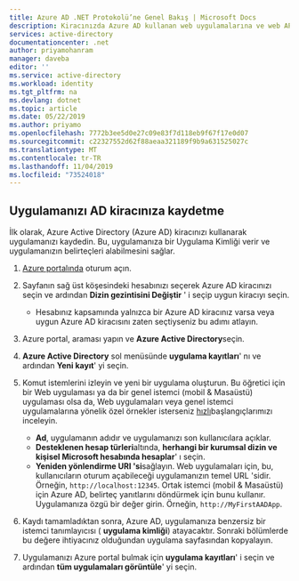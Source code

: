 ```yaml
---
title: Azure AD .NET Protokolü’ne Genel Bakış | Microsoft Docs
description: Kiracınızda Azure AD kullanan web uygulamalarına ve web API’lerine erişim izni vermek için HTTP iletilerini kullanma.
services: active-directory
documentationcenter: .net
author: priyamohanram
manager: daveba
editor: ''
ms.service: active-directory
ms.workload: identity
ms.tgt_pltfrm: na
ms.devlang: dotnet
ms.topic: article
ms.date: 05/22/2019
ms.author: priyamo
ms.openlocfilehash: 7772b3ee5d0e27c09e83f7d118eb9f67f17e0d07
ms.sourcegitcommit: c22327552d62f88aeaa321189f9b9a631525027c
ms.translationtype: MT
ms.contentlocale: tr-TR
ms.lasthandoff: 11/04/2019
ms.locfileid: "73524018"
---
```

## <a name="register-your-application-with-your-ad-tenant"></a>Uygulamanızı AD kiracınıza kaydetme
İlk olarak, Azure Active Directory (Azure AD) kiracınızı kullanarak uygulamanızı kaydedin. Bu, uygulamanıza bir Uygulama Kimliği verir ve uygulamanızın belirteçleri alabilmesini sağlar.

1. [Azure portalında](https://portal.azure.com) oturum açın.
   
1. Sayfanın sağ üst köşesindeki hesabınızı seçerek Azure AD kiracınızı seçin ve ardından **Dizin gezintisini Değiştir** ' i seçip uygun kiracıyı seçin. 
   - Hesabınız kapsamında yalnızca bir Azure AD kiracınız varsa veya uygun Azure AD kiracısını zaten seçtiyseniz bu adımı atlayın.
   
1. Azure portal, araması yapın ve **Azure Active Directory**seçin.
   
1. **Azure Active Directory** sol menüsünde **uygulama kayıtları**' nı ve ardından **Yeni kayıt**' yi seçin.
   
1. Komut istemlerini izleyin ve yeni bir uygulama oluşturun. Bu öğretici için bir Web uygulaması ya da bir genel istemci (mobil & Masaüstü) uygulaması olsa da, Web uygulamaları veya genel istemci uygulamalarına yönelik özel örnekler isterseniz [hızlı](../articles/active-directory/develop/v1-overview.md)başlangıçlarımızı inceleyin.
   
   - **Ad**, uygulamanın adıdır ve uygulamanızı son kullanıcılara açıklar.
   - **Desteklenen hesap türleri**altında, **herhangi bir kurumsal dizin ve kişisel Microsoft hesabında hesaplar**' ı seçin.
   - **Yeniden yönlendirme URI 'si**sağlayın. Web uygulamaları için, bu, kullanıcıların oturum açabileceği uygulamanızın temel URL 'sidir.  Örneğin, `http://localhost:12345`. Ortak istemci (mobil & Masaüstü) için Azure AD, belirteç yanıtlarını döndürmek için bunu kullanır. Uygulamanıza özgü bir değer girin.  Örneğin, `http://MyFirstAADApp`.
   <!--TODO: add once App ID URI is configurable: The **App ID URI** is a unique identifier for your application. The convention is to use `https://<tenant-domain>/<app-name>`, e.g. `https://contoso.onmicrosoft.com/my-first-aad-app`-->  
   
1. Kaydı tamamladıktan sonra, Azure AD, uygulamanıza benzersiz bir istemci tanımlayıcısı ( **uygulama kimliği**) atayacaktır. Sonraki bölümlerde bu değere ihtiyacınız olduğundan uygulama sayfasından kopyalayın.
   
1. Uygulamanızı Azure portal bulmak için **uygulama kayıtları**' i seçin ve ardından **tüm uygulamaları görüntüle**' yi seçin.
